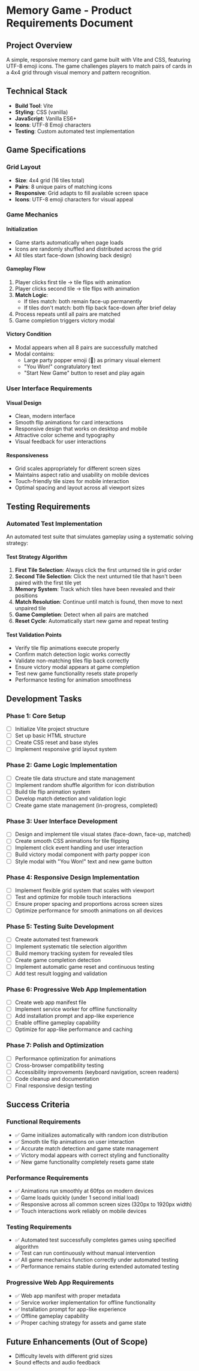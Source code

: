 # Memory Game - Product Requirements Document

## Project Overview

A simple, responsive memory card game built with Vite and CSS, featuring UTF-8 emoji icons. The game challenges players to match pairs of cards in a 4x4 grid through visual memory and pattern recognition.

## Technical Stack

- **Build Tool**: Vite
- **Styling**: CSS (vanilla)
- **JavaScript**: Vanilla ES6+
- **Icons**: UTF-8 Emoji characters
- **Testing**: Custom automated test implementation

## Game Specifications

### Grid Layout
- **Size**: 4x4 grid (16 tiles total)
- **Pairs**: 8 unique pairs of matching icons
- **Responsive**: Grid adapts to fill available screen space
- **Icons**: UTF-8 emoji characters for visual appeal

### Game Mechanics

#### Initialization
- Game starts automatically when page loads
- Icons are randomly shuffled and distributed across the grid
- All tiles start face-down (showing back design)

#### Gameplay Flow
1. Player clicks first tile → tile flips with animation
2. Player clicks second tile → tile flips with animation
3. **Match Logic**:
   - If tiles match: both remain face-up permanently
   - If tiles don't match: both flip back face-down after brief delay
4. Process repeats until all pairs are matched
5. Game completion triggers victory modal

#### Victory Condition
- Modal appears when all 8 pairs are successfully matched
- Modal contains:
  - Large party popper emoji (🎉) as primary visual element
  - "You Won!" congratulatory text
  - "Start New Game" button to reset and play again

### User Interface Requirements

#### Visual Design
- Clean, modern interface
- Smooth flip animations for card interactions
- Responsive design that works on desktop and mobile
- Attractive color scheme and typography
- Visual feedback for user interactions

#### Responsiveness
- Grid scales appropriately for different screen sizes
- Maintains aspect ratio and usability on mobile devices
- Touch-friendly tile sizes for mobile interaction
- Optimal spacing and layout across all viewport sizes

## Testing Requirements

### Automated Test Implementation
An automated test suite that simulates gameplay using a systematic solving strategy:

#### Test Strategy Algorithm
1. **First Tile Selection**: Always click the first unturned tile in grid order
2. **Second Tile Selection**: Click the next unturned tile that hasn't been paired with the first tile yet
3. **Memory System**: Track which tiles have been revealed and their positions
4. **Match Resolution**: Continue until match is found, then move to next unpaired tile
5. **Game Completion**: Detect when all pairs are matched
6. **Reset Cycle**: Automatically start new game and repeat testing

#### Test Validation Points
- Verify tile flip animations execute properly
- Confirm match detection logic works correctly
- Validate non-matching tiles flip back correctly
- Ensure victory modal appears at game completion
- Test new game functionality resets state properly
- Performance testing for animation smoothness

## Development Tasks

### Phase 1: Core Setup
- [ ] Initialize Vite project structure
- [ ] Set up basic HTML structure
- [ ] Create CSS reset and base styles
- [ ] Implement responsive grid layout system

### Phase 2: Game Logic Implementation
- [ ] Create tile data structure and state management
- [ ] Implement random shuffle algorithm for icon distribution
- [ ] Build tile flip animation system
- [ ] Develop match detection and validation logic
- [ ] Create game state management (in-progress, completed)

### Phase 3: User Interface Development
- [ ] Design and implement tile visual states (face-down, face-up, matched)
- [ ] Create smooth CSS animations for tile flipping
- [ ] Implement click event handling and user interaction
- [ ] Build victory modal component with party popper icon
- [ ] Style modal with "You Won!" text and new game button

### Phase 4: Responsive Design Implementation
- [ ] Implement flexible grid system that scales with viewport
- [ ] Test and optimize for mobile touch interactions
- [ ] Ensure proper spacing and proportions across screen sizes
- [ ] Optimize performance for smooth animations on all devices

### Phase 5: Testing Suite Development
- [ ] Create automated test framework
- [ ] Implement systematic tile selection algorithm
- [ ] Build memory tracking system for revealed tiles
- [ ] Create game completion detection
- [ ] Implement automatic game reset and continuous testing
- [ ] Add test result logging and validation

### Phase 6: Progressive Web App Implementation
- [ ] Create web app manifest file
- [ ] Implement service worker for offline functionality
- [ ] Add installation prompt and app-like experience
- [ ] Enable offline gameplay capability
- [ ] Optimize for app-like performance and caching

### Phase 7: Polish and Optimization
- [ ] Performance optimization for animations
- [ ] Cross-browser compatibility testing
- [ ] Accessibility improvements (keyboard navigation, screen readers)
- [ ] Code cleanup and documentation
- [ ] Final responsive design testing

## Success Criteria

### Functional Requirements
- ✅ Game initializes automatically with random icon distribution
- ✅ Smooth tile flip animations on user interaction
- ✅ Accurate match detection and game state management
- ✅ Victory modal appears with correct styling and functionality
- ✅ New game functionality completely resets game state

### Performance Requirements
- ✅ Animations run smoothly at 60fps on modern devices
- ✅ Game loads quickly (under 1 second initial load)
- ✅ Responsive across all common screen sizes (320px to 1920px width)
- ✅ Touch interactions work reliably on mobile devices

### Testing Requirements
- ✅ Automated test successfully completes games using specified algorithm
- ✅ Test can run continuously without manual intervention
- ✅ All game mechanics function correctly under automated testing
- ✅ Performance remains stable during extended automated testing

### Progressive Web App Requirements
- ✅ Web app manifest with proper metadata
- ✅ Service worker implementation for offline functionality
- ✅ Installation prompt for app-like experience
- ✅ Offline gameplay capability
- ✅ Proper caching strategy for assets and game state

## Future Enhancements (Out of Scope)
- Difficulty levels with different grid sizes
- Sound effects and audio feedback
